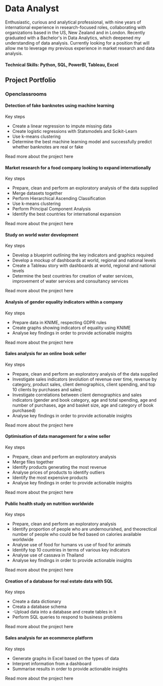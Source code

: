 # Data Analyst

Enthusiastic, curious and analytical professional, with nine years of international experience in
research-focused roles, collaborating with organizations based in the US, New Zealand
and in London. Recently graduated with a Bachelor's in Data Analytics, which deepened my understanding of data analysis. Currently looking for a position that will allow me to leverage my previous experience in market research and data analysis.

#### Technical Skills: Python, SQL, PowerBI, Tableau, Excel

## Project Portfolio
### Openclassrooms
#### Detection of fake banknotes using machine learning
Key steps
- Create a linear regression to impute missing data
- Create logistic regressions with Statsmodels and Scikit-Learn
- Use k-means clustering
- Determine the best machine learning model and successfully predict whether banknotes are real or fake
   
Read more about the project here

#### Market research for a food company looking to expand internationally
Key steps
- Prepare, clean and perform an exploratory analysis of the data supplied
- Merge datasets together
- Perform Hierarchical Ascending Classification
- Use k-means clustering
- Perform Principal Component Analysis
- Identify the best countries for international expansion

Read more about the project here

#### Study on world water development
Key steps
- Develop a blueprint outlining the key indicators and graphics required
- Develop a mockup of dashboards at world, regional and national levels
- Create a Tableau story with dashboards at world, regional and national levels
- Determine the best countries for creation of water services, improvement of water services and consultancy services

Read more about the project here

#### Analysis of gender equality indicators within a company
Key steps
- Prepare data in KNIME, respecting GDPR rules
- Create graphs showing indicators of equality using KNIME
- Analyse key findings in order to provide actionable insights
  
Read more about the project here

#### Sales analysis for an online book seller
Key steps
- Prepare, clean and perform an exploratory analysis of the data supplied
- Investigate sales indicators (evolution of revenue over time, revenue by category, product sales, client demographics, client spending, and top 10 clients by purchases and sales)
- Investigate correlations between client demographics and sales indicators (gender and book category, age and total spending, age and number of purchases, age and basket size, age and category of book purchased)
- Analyse key findings in order to provide actionable insights
  
Read more about the project here

#### Optimisation of data management for a wine seller
Key steps
- Prepare, clean and perform an exploratory analysis 
- Merge files together
- Identify products generating the most revenue
- Analyse prices of products to identify outliers
- Identify the most expensive products
- Analyse key findings in order to provide actionable insights
  
Read more about the project here

#### Public health study on nutrition worldwide
Key steps
- Prepare, clean and perform an exploratory analysis
- Identify proportion of people who are undernourished, and theorectical number of people who could be fed based on calories available worldwide
- Analyse use of food for humans vs use of food for animals
- Identify top 10 countries in terms of various key indicators
- Analyse use of cassava in Thailand
- Analyse key findings in order to provide actionable insights
  
Read more about the project here

#### Creation of a database for real estate data with SQL
Key steps
- Create a data dictionary
- Creata a database schema
- -Upload data into a database and create tables in it
- Perform SQL queries to respond to business problems

Read more about the project here

#### Sales analysis for an ecommerce platform
Key steps
- Generate graphs in Excel based on the types of data
- Interpret information from a dashboard
- Summarise results in order to provide actionable insights

Read more about the project here


